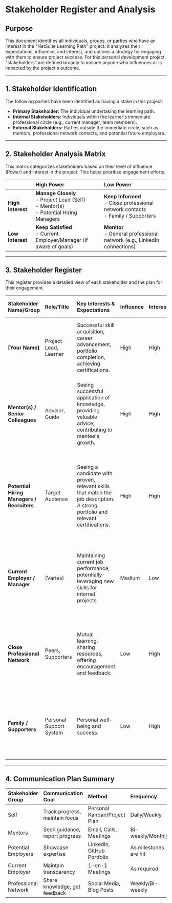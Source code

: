 # Stakeholder Register and Analysis

## Purpose
This document identifies all individuals, groups, or parties who have an interest in the "NetSuite Learning Path" project. It analyzes their expectations, influence, and interest, and outlines a strategy for engaging with them to ensure project success. For this personal development project, "stakeholders" are defined broadly to include anyone who influences or is impacted by the project's outcome.

---

## 1. Stakeholder Identification

The following parties have been identified as having a stake in this project:

*   **Primary Stakeholder:** The individual undertaking the learning path.
*   **Internal Stakeholders:** Individuals within the learner's immediate professional circle (e.g., current manager, team members).
*   **External Stakeholders:** Parties outside the immediate circle, such as mentors, professional network contacts, and potential future employers.

---

## 2. Stakeholder Analysis Matrix

This matrix categorizes stakeholders based on their level of influence (Power) and interest in the project. This helps prioritize engagement efforts.

| | **High Power** | **Low Power** |
| :--- | :--- | :--- |
| **High Interest** | **Manage Closely**<br/>- Project Lead (Self)<br/>- Mentor(s)<br/>- Potential Hiring Managers | **Keep Informed**<br/>- Close professional network contacts<br/>- Family / Supporters |
| **Low Interest** | **Keep Satisfied**<br/>- Current Employer/Manager (if aware of goals) | **Monitor**<br/>- General professional network (e.g., LinkedIn connections) |

---

## 3. Stakeholder Register

This register provides a detailed view of each stakeholder and the plan for their engagement.

| Stakeholder Name/Group | Role/Title | Key Interests & Expectations | Influence | Interest | Engagement Strategy | Communication Method & Frequency |
| :--- | :--- | :--- | :--- | :--- | :--- | :--- |
| **[Your Name]** | Project Lead, Learner | Successful skill acquisition, career advancement, portfolio completion, achieving certifications. | High | High | **Manage Closely:** Daily execution, weekly reviews, milestone tracking, and self-assessment. | Daily self-reflection; Weekly progress reports (personal). |
| **Mentor(s) / Senior Colleagues** | Advisor, Guide | Seeing successful application of knowledge, providing valuable advice, contributing to mentee's growth. | High | High | **Manage Closely:** Proactively seek advice, provide regular updates on progress and challenges, and demonstrate learning. | Bi-weekly or Monthly check-ins; Ad-hoc questions. |
| **Potential Hiring Managers / Recruiters** | Target Audience | Seeing a candidate with proven, relevant skills that match the job description. A strong portfolio and relevant certifications. | High | High | **Manage Closely (Indirectly):** Tailor portfolio projects to their needs. Update professional profiles (LinkedIn) with new skills and certifications as they are achieved. | N/A (Engagement is through public profiles and future applications). |
| **Current Employer / Manager** | (Varies) | Maintaining current job performance; potentially leveraging new skills for internal projects. | Medium | Low | **Keep Satisfied:** Ensure project activities do not interfere with current job responsibilities. Share relevant learnings if appropriate. | As needed, during regular 1-on-1 meetings. |
| **Close Professional Network** | Peers, Supporters | Mutual learning, sharing resources, offering encouragement and feedback. | Low | High | **Keep Informed:** Share progress, learnings, and interesting findings. Engage in discussions and ask for feedback on portfolio work. | Regular posts on professional networks; Direct messages. |
| **Family / Supporters** | Personal Support System | Personal well-being and success. | Low | High | **Keep Informed:** Share excitement about milestones and progress to maintain motivation and support. | Informal, as needed. |

---

## 4. Communication Plan Summary

| Stakeholder Group | Communication Goal | Method | Frequency | Owner |
| :--- | :--- | :--- | :--- | :--- |
| Self | Track progress, maintain focus | Personal Kanban/Project Plan | Daily/Weekly | [Your Name] |
| Mentors | Seek guidance, report progress | Email, Calls, Meetings | Bi-weekly/Monthly | [Your Name] |
| Potential Employers | Showcase expertise | LinkedIn, GitHub Portfolio | As milestones are hit | [Your Name] |
| Current Employer | Maintain transparency | 1-on-1 Meetings | As required | [Your Name] |
| Professional Network | Share knowledge, get feedback | Social Media, Blog Posts | Weekly/Bi-weekly | [Your Name] |
